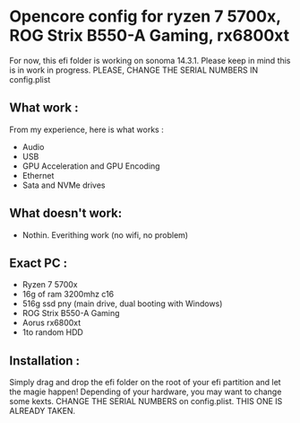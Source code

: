 # Opencore config for ryzen 7 5700x, ROG Strix B550-A Gaming, rx6800xt
For now, this efi folder is working on sonoma 14.3.1. Please keep in mind this is in work in progress.
PLEASE, CHANGE THE SERIAL NUMBERS IN config.plist

## What work : 
From my experience, here is what works : 
- Audio
- USB
- GPU Acceleration and GPU Encoding
- Ethernet
- Sata and NVMe drives

## What doesn't work:
- Nothin. Everithing work (no wifi, no problem)

## Exact PC : 
- Ryzen 7 5700x
- 16g of ram 3200mhz c16
- 516g ssd pny (main drive, dual booting with Windows)
- ROG Strix B550-A Gaming
- Aorus rx6800xt
- 1to random HDD

## Installation :
Simply drag and drop the efi folder on the root of your efi partition and let the magie happen! Depending of your hardware, you may want to change some kexts. CHANGE THE SERIAL NUMBERS on config.plist. THIS ONE IS ALREADY TAKEN.
